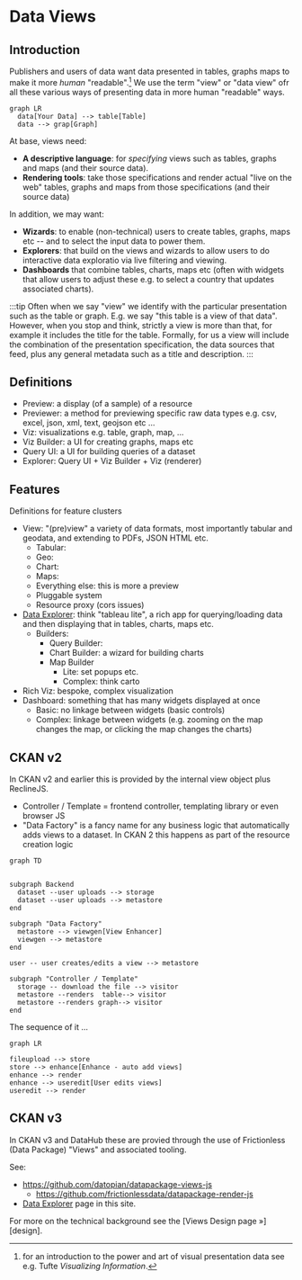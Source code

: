 # Data Views

## Introduction

Publishers and users of data want data presented in tables, graphs maps to make it more *human* "readable".[^1] We use the term "view" or "data view" ofr all these various ways of presenting data in more human "readable" ways.

[^1]: for an introduction to the power and art of visual presentation data see e.g. Tufte *Visualizing Information*.

```mermaid
graph LR
  data[Your Data] --> table[Table]
  data --> grap[Graph]
```

At base, views need:

* **A descriptive language**: for *specifying* views such as tables, graphs and maps (and their source data).
* **Rendering tools**: take those specifications and render actual "live on the web" tables, graphs and maps from those specifications (and their source data)

In addition, we may want:

* **Wizards**: to enable (non-technical) users to create tables, graphs, maps etc -- and to select the input data to power them.
* **Explorers**: that build on the views and wizards to allow users to do interactive data exploratio via live filtering and viewing.
* **Dashboards** that combine tables, charts, maps etc (often with widgets that allow users to adjust these e.g. to select a country that updates associated charts).

:::tip
Often when we say "view" we identify with the particular presentation such as the table or graph. E.g. we say "this table is a view of that data". However, when you stop and think, strictly a view is more than that, for example it includes the title for the table. Formally, for us a view will include the combination of the presentation specification, the data sources that feed, plus any general metadata such as a title and description.
:::

## Definitions

* Preview: a display (of a sample) of a resource
* Previewer: a method for previewing specific raw data types e.g. csv, excel, json, xml, text, geojson etc …
* Viz: visualizations e.g. table, graph, map, ...
* Viz Builder: a UI for creating graphs, maps etc
* Query UI: a UI for building queries of a dataset
* Explorer: Query UI + Viz Builder + Viz (renderer)

## Features

Definitions for feature clusters

* View: "(pre)view" a variety of data formats, most importantly tabular and geodata, and extending to PDFs, JSON HTML etc.
  * Tabular:
  * Geo:
  * Chart:
  * Maps:
  * Everything else: this is more a preview
  * Pluggable system
  * Resource proxy (cors issues)
* [Data Explorer][]: think "tableau lite", a rich app for querying/loading data and then displaying that in tables, charts, maps etc.
  * Builders:
    * Query Builder:
    * Chart Builder: a wizard for building charts
    * Map Builder
      * Lite: set popups etc.
      * Complex: think carto
* Rich Viz: bespoke, complex visualization
* Dashboard: something that has many widgets displayed at once
  * Basic: no linkage between widgets (basic controls)
  * Complex: linkage between widgets (e.g. zooming on the map changes the map, or clicking the map changes the charts)

[Data Explorer]: /data-explorer/


## CKAN v2

In CKAN v2 and earlier this is provided by the internal view object plus ReclineJS.

* Controller / Template = frontend controller, templating library or even browser JS
* "Data Factory" is a fancy name for any business logic that automatically adds views to a dataset. In CKAN 2 this happens as part of the resource creation logic

```mermaid
graph TD


subgraph Backend
  dataset --user uploads --> storage
  dataset --user uploads --> metastore
end

subgraph "Data Factory"
  metastore --> viewgen[View Enhancer]
  viewgen --> metastore
end

user -- user creates/edits a view --> metastore

subgraph "Controller / Template"
  storage -- download the file --> visitor
  metastore --renders  table--> visitor
  metastore --renders graph--> visitor
end
```

The sequence of it ...

```mermaid
graph LR

fileupload --> store
store --> enhance[Enhance - auto add views]
enhance --> render
enhance --> useredit[User edits views]
useredit --> render
```

## CKAN v3

In CKAN v3 and DataHub these are provied through the use of Frictionless (Data Package) "Views" and associated tooling.

See:

* https://github.com/datopian/datapackage-views-js
  * https://github.com/frictionlessdata/datapackage-render-js
* [Data Explorer][] page in this site.

For more on the technical background see the [Views Design page &raquo;][design].

